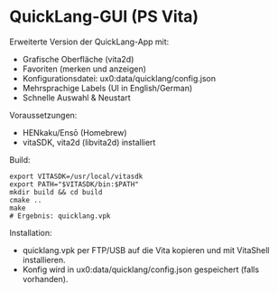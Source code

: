 
QuickLang-GUI (PS Vita)
=======================

Erweiterte Version der QuickLang-App mit:
 - Grafische Oberfläche (vita2d)
 - Favoriten (merken und anzeigen)
 - Konfigurationsdatei: ux0:data/quicklang/config.json
 - Mehrsprachige Labels (UI in English/German)
 - Schnelle Auswahl & Neustart

Voraussetzungen:
 - HENkaku/Ensō (Homebrew)
 - vitaSDK, vita2d (libvita2d) installiert

Build:
```
export VITASDK=/usr/local/vitasdk
export PATH="$VITASDK/bin:$PATH"
mkdir build && cd build
cmake ..
make
# Ergebnis: quicklang.vpk
```

Installation:
 - quicklang.vpk per FTP/USB auf die Vita kopieren und mit VitaShell installieren.
 - Konfig wird in ux0:data/quicklang/config.json gespeichert (falls vorhanden).
